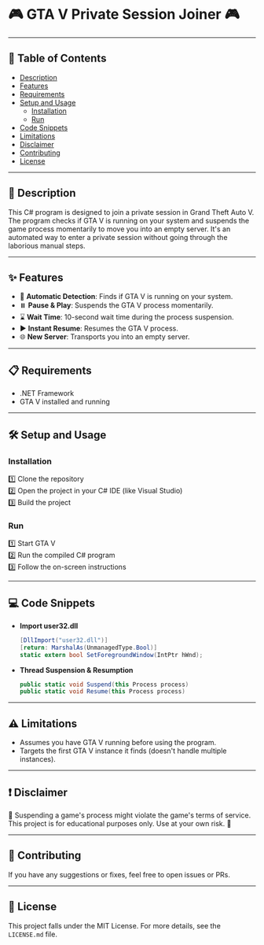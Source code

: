 # 🎮 GTA V Private Session Joiner 🎮

---

## 📌 Table of Contents

- [Description](#-description)
- [Features](#-features)
- [Requirements](#-requirements)
- [Setup and Usage](#-setup-and-usage)
  - [Installation](#installation)
  - [Run](#run)
- [Code Snippets](#-code-snippets)
- [Limitations](#-limitations)
- [Disclaimer](#-disclaimer)
- [Contributing](#-contributing)
- [License](#-license)

---

## 🌟 Description

This C# program is designed to join a private session in Grand Theft Auto V. The program checks if GTA V is running on your system and suspends the game process momentarily to move you into an empty server. It's an automated way to enter a private session without going through the laborious manual steps.


---

## ✨ Features

- 🎯 **Automatic Detection**: Finds if GTA V is running on your system.
- ⏸️ **Pause & Play**: Suspends the GTA V process momentarily.
- ⌛ **Wait Time**: 10-second wait time during the process suspension.
- ▶️ **Instant Resume**: Resumes the GTA V process.
- 🌐 **New Server**: Transports you into an empty server.

---

## 📋 Requirements

- .NET Framework
- GTA V installed and running

---

## 🛠️ Setup and Usage

### Installation

1️⃣ Clone the repository  
2️⃣ Open the project in your C# IDE (like Visual Studio)  
3️⃣ Build the project  

### Run

1️⃣ Start GTA V  
2️⃣ Run the compiled C# program  
3️⃣ Follow the on-screen instructions  

---

## 💻 Code Snippets

- **Import user32.dll**
    ```csharp
    [DllImport("user32.dll")]
    [return: MarshalAs(UnmanagedType.Bool)]
    static extern bool SetForegroundWindow(IntPtr hWnd);
    ```

- **Thread Suspension & Resumption**
    ```csharp
    public static void Suspend(this Process process)
    public static void Resume(this Process process)
    ```

---

## ⚠️ Limitations

- Assumes you have GTA V running before using the program.
- Targets the first GTA V instance it finds (doesn't handle multiple instances).

---

## ❗ Disclaimer

🛑 Suspending a game's process might violate the game's terms of service. This project is for educational purposes only. Use at your own risk. 🛑

---

## 🤝 Contributing

If you have any suggestions or fixes, feel free to open issues or PRs.

---

## 📝 License

This project falls under the MIT License. For more details, see the `LICENSE.md` file.
